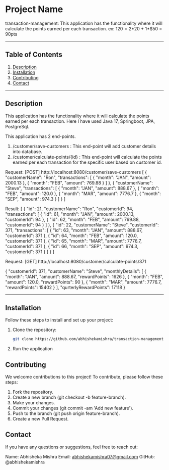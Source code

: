 # Project Name

transaction-management:  This application has the functionality where it will calculate the points earned per each transaction.
ex: $120 = 2*$20 + 1*$50 = 90pts

---

## Table of Contents

1. [Description](#description)
2. [Installation](#installation)
4. [Contributing](#contributing)
6. [Contact](#contact)

---

## Description

This application has the functionality where it will calculate the points earned per each transaction. Here I have used Java 17, Springboot, JPA, PostgreSql.

This application has 2 end-points.
1. /customer/save-customers : This end-point will add customer details into database.
2. /customer/calculate-points/{id} : This end-point will calculate the points earned per each transaction for the specific user based on customer id.

Request:
[POST] http://localhost:8080/customer/save-customers
[
{
"customerName": "Ron",
"transactions": [
{
"month": "JAN",
"amount": 2000.13
},
{
"month": "FEB",
"amount": 769.88
}
]
},
{
"customerName": "Steve",
"transactions": [
{
"month": "JAN",
"amount": 888.67
},
{
"month": "FEB",
"amount": 120.0
},
{
"month": "MAR",
"amount": 7776.7
},
{
"month": "SEP",
"amount": 974.3
}
]
}
]

Result:
[
{
"id": 21,
"customerName": "Ron",
"customerId": 94,
"transactions": [
{
"id": 61,
"month": "JAN",
"amount": 2000.13,
"customerId": 94
},
{
"id": 62,
"month": "FEB",
"amount": 769.88,
"customerId": 94
}
]
},
{
"id": 22,
"customerName": "Steve",
"customerId": 371,
"transactions": [
{
"id": 63,
"month": "JAN",
"amount": 888.67,
"customerId": 371
},
{
"id": 64,
"month": "FEB",
"amount": 120.0,
"customerId": 371
},
{
"id": 65,
"month": "MAR",
"amount": 7776.7,
"customerId": 371
},
{
"id": 66,
"month": "SEP",
"amount": 974.3,
"customerId": 371
}
]
}
]

Request:
[GET] http://localhost:8080/customer/calculate-points/371

{
"customerId": 371,
"customerName": "Steve",
"monthlyDetails": [
{
"month": "JAN",
"amount": 888.67,
"rewardPoints": 1626
},
{
"month": "FEB",
"amount": 120.0,
"rewardPoints": 90
},
{
"month": "MAR",
"amount": 7776.7,
"rewardPoints": 15402
}
],
"qurterlyRewardPoints": 17118
}



---

## Installation

Follow these steps to install and set up your project:

1. Clone the repository:
   ```bash
   git clone https://github.com/abhishekamishra/transaction-management
   
2. Run the application

## Contributing

We welcome contributions to this project! To contribute, please follow these steps:

1. Fork the repository.
2. Create a new branch (git checkout -b feature-branch).
3. Make your changes.
4. Commit your changes (git commit -am 'Add new feature').
5. Push to the branch (git push origin feature-branch).
6. Create a new Pull Request.

## Contact

If you have any questions or suggestions, feel free to reach out:

Name: Abhisheka Mishra
Email: abhishekamishra07@gmail.com
GitHub: @abhishekamishra